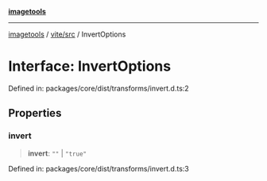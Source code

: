 [**imagetools**](../../../README.md)

***

[imagetools](../../../modules.md) / [vite/src](../README.md) / InvertOptions

# Interface: InvertOptions

Defined in: packages/core/dist/transforms/invert.d.ts:2

## Properties

### invert

> **invert**: `""` \| `"true"`

Defined in: packages/core/dist/transforms/invert.d.ts:3
